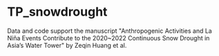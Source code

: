 # TP_snowdrought
Data and code support the manuscript "Anthropogenic Activities and La Niña Events Contribute to the 2020~2022 Continuous Snow Drought in Asia’s Water Tower" by Zeqin Huang et al.
